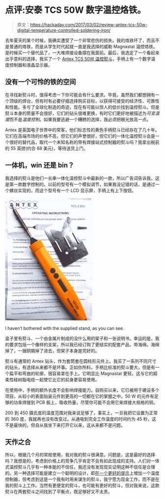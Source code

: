 # 点评:安泰 TCS 50W 数字温控烙铁。

> 原文：<https://hackaday.com/2017/03/02/review-antex-tcs-50w-digital-temperature-controlled-soldering-iron/>

去年夏天的某个时候，我确实遭受了一个非常悲伤的损失。我的烙铁坏了，而且不是普通的烙铁，而是从学生时代起就一直是我选择的威勒 Magnastat 温控烙铁。是时候买一个替代品了，一大堆焊接设备摆在我面前。最后，我选定了一个看起来出乎意料的选择，我买了一个 [Antex TCS 50W 温控熨斗](http://www.antex.co.uk/soldering/precision-range-soldering-irons/tcs50w/)，手柄上有一个数字温度控制器和液晶显示器。

## 没有一个可怜的铁的空间

在寻找新熨斗时，值得考虑一下你可能会有什么要求。毕竟，虽然我们都想拥有一个顶级的焊台，但有时有必要仔细选择购买目标，以获得可接受的经济性、可靠性和性能。多亏了全球化制造的奇迹，现在有可能以惊人的低价找到温控熨斗。但是熨斗本身的质量不会很好，它们的钻头很难更换，有时它们更好地被描述为*可变温度*而不是*温度控制*。如果我要逃避一个糟糕的选择，我必须把眼光放高一点。

Antex 是英国电子世界中的常客，他们标志性的黄色手柄熨斗已经存在了几十年。它们在高端市场的价格不高，但它们的声誉很好，但它们的一体化温控熨斗会是一个很好的替代品，取代一个未知名称的带有焊接站式控制器的熨斗吗？我拿出税前的 55 英镑(约合 68 美元)，等待送货上门。

## 一体机，win 还是 bin？

我选择的熨斗是他们一长串一体化温控熨斗中最新的一款，所以广告词告诉我，这是第一款数字控制的。以前的型号有一个模拟调节，如果我没记错的话，是通过一个螺丝实现的，而这个型号有一个 LCD 显示屏，手柄上有上下按钮。

[![I haven't bothered with the supplied stand, as you can see.](img/807b890fee79f8be8621ba07debfccac.png)](https://hackaday.com/wp-content/uploads/2017/02/tcs-contents.jpg)

I haven’t bothered with the supplied stand, as you can see.

盒子里有熨斗、一个由金属片制成的没什么用的架子和一张说明书。幸运的是，我的要求包括一个像样的支架，所以我已经订购了更结实的配套产品，带海绵。海绵掉了，一捆铜屑掉了进去，但架子本身是完好的。

熨斗有通常的 Antex 钻头，作为套筒套在圆柱形元件上。我买了一系列不同尺寸的钻头，有选择从来都不是坏事。正如你所料，手柄比标准的熨斗要大，但是有一个扁平和弯曲的轮廓，很容易拿在手上。它明显比 Magnastat 更轻，这与它的超柔性硅树脂电缆一起使它比它的前身更容易使用。

在使用中，手柄的额外长度不会影响焊接能力。自购买以来，它已被用于建设多个项目，从较小的表面贴装元件到更高的一切都在它的掌握之中。50 W 的元件有足够的功率焊接到 PCB 板上，吸收热量，尽管你可能不会用它来焊接大规格的铜。

200 到 450 摄氏度的温度范围对我来说足够了，事实上，一旦我把它设置为正常的 360 度，我就再也没有改变过。从通电到完全工作温度的时间约为 45 秒，这不是最快的，但自从我坐下来打开它以来，这从来都不是问题。

## 天作之合

所以，根据几个月的常规使用，我对我的熨斗很满意。问题是，这是最好的选择吗？我想是的，考虑到价格上的竞争几乎肯定不会有如此现成的支持。人们对一体式温控熨斗几乎有一种本能的不信任，我还没有发现现实证明这种不信任是合理的。另一种选择可能是建立一个聪明的设计，即[在一个更好的提示](http://hackaday.com/2016/05/07/a-cheaper-soldering-solution/)上增加一个温度控制器，但考虑到这是一个我有时用来谋生的熨斗，我宁愿为现金工作，而不是在我的熨斗上工作。当然有更便宜的熨斗，也可能有更好的熨斗，但对我来说，这款熨斗在两套熨斗之间找到了平衡点，既足够好又不太贵。